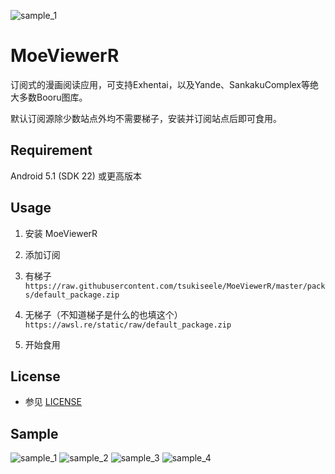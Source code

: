 ![sample_1](./sample/ic_launcher-web.png)

# MoeViewerR

订阅式的漫画阅读应用，可支持Exhentai，以及Yande、SankakuComplex等绝大多数Booru图库。

默认订阅源除少数站点外均不需要梯子，安装并订阅站点后即可食用。

## Requirement
Android 5.1 (SDK 22) 或更高版本

## Usage
1. 安装 MoeViewerR

2. 添加订阅  

  1. 有梯子  
    ```
    https://raw.githubusercontent.com/tsukiseele/MoeViewerR/master/packs/default_package.zip
    ```
    
  2. 无梯子（不知道梯子是什么的也填这个）
    ```
    https://awsl.re/static/raw/default_package.zip
    ```
    
3. 开始食用

## License
- 参见 [LICENSE](./LICENSE)

## Sample
![sample_1](./sample/sample_1.jpg)
![sample_2](./sample/sample_2.jpg)
![sample_3](./sample/sample_3.jpg)
![sample_4](./sample/sample_4.jpg)
